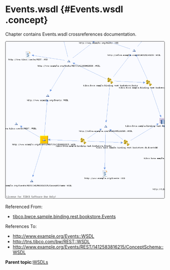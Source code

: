 # Events.wsdl {#Events.wsdl .concept}

Chapter contains Events.wsdl crossreferences documentation.

![](cross_http___www.example.org_Events_REST_1412583816215__WSDL.png)

Referenced From:

-   [tibco.bwce.sample.binding.rest.bookstore.Events](../../../projects/tibco.bwce.sample.binding.rest.BookStore/Processes/tibco/bwce/sample/binding/rest/bookstore/Events.bwp.md)

References To:

-   http://www.example.org/Events::WSDL
-   http://tns.tibco.com/bw/REST::WSDL
-   http://www.example.org/Events/REST/1412583816215/ConceptSchema::WSDL

**Parent topic:**[WSDLs](../../../cross/dependencies/wsdls/wsdls.md)

